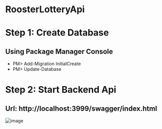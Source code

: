 # RoosterLotteryApi

# Step 1: Create Database
## Using Package Manager Console
- PM> Add-Migration InitialCreate
- PM> Update-Database
  
# Step 2: Start Backend Api
## Url: http://localhost:3999/swagger/index.html
![image](https://github.com/user-attachments/assets/0bc48e4e-9591-4719-98d4-cb9299424b28)

